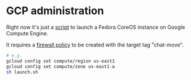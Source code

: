 # GCP administration

Right now it's just a [script](./launch.sh) to launch a Fedora CoreOS instance
on Google Compute Engine.

It requires a [firewall policy](https://console.cloud.google.com/networking/firewalls/list) to be created with the target tag "chat-move".

```sh
# e.g.
gcloud config set compute/region us-east1
gcloud config set compute/zone us-east1-a
sh launch.sh
```
